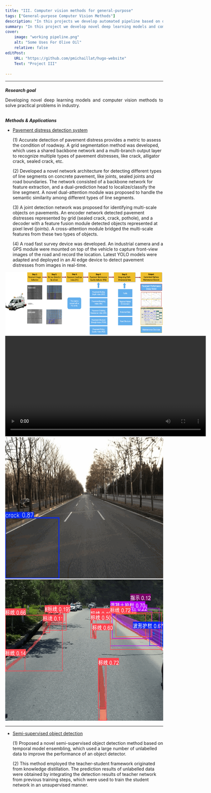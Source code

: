 ```yaml
---
title: "III. Computer vision methods for general-purpose" 
tags: ["General-purpose Computer Vision Methods"]
description: "In this projects we develop automated pipeline based on deep learning and computer vision models for characterizing static and dynamic behaviors of multi-scale phenotypes from bright-field and fluorescent microscope images." 
summary: "In this project we develop novel deep learning models and computer vision methods to solve practical problems in industry." 
cover:
    image: "working pipeline.png"
    alt: "Some Uses For Olive Oil"
    relative: false
editPost:
    URL: "https://github.com/pmichaillat/hugo-website"
    Text: "Project III"

---
```


---

#### 

***Research goal***
<div style="text-align: justify;">
Developing novel deep learning models and computer vision methods to solve practical problems in industry.
</div>

<br>

***Methods & Applications***

+ <u>Pavement distress detection system</u>
   
  (1) Accurate detection of pavement distress provides a metric to assess the condition of roadway. A grid segmentation method was developed, which uses a shared backbone network and a multi-branch output layer to recognize multiple types of pavement distresses, like crack, alligator crack, sealed crack, etc.

  (2) Developed a novel network architecture for detecting different types of line segments on concrete pavement, like joints, sealed joints and road boundaries. The network consisted of a backbone network for feature extraction, and a dual-prediction head to localize/classify the line segment. A novel dual-attention module was proposed to handle the semantic similarity among different types of line segments.

  (3) A joint detection network was proposed for identifying multi-scale objects on pavements. An encoder network detected pavement distresses represented by grid (sealed crack, crack, pothole), and a decoder with a feature fusion module detected objects represented at pixel level (joints). A cross-attention module bridged the multi-scale features from these two types of objects.

  (4) A road fast survey device was developed. An industrial camera and a GPS module were mounted on top of the vehicle to capture front-view images of the road and record the location. Latest YOLO models were adapted and deployed in an AI edge device to detect pavement distresses from images in real-time.


<div align=center>
<img src="working pipeline.png" alt="3D celeral artery model" width="800" height="200"></img>
</div>

<div style="text-align: center;">
<video src="distress_det.mp4" autoplay="true" controls="controls" width="640" height="320"></video>
</div>

<div align=center>
<img src="survey.gif" alt="3D celeral artery model" width="640" height="450">
</img>
</div>
 

<div align=center>
<img src="asset.gif" alt="3D celeral artery model" width="640" height="450">
</img>
</div>

 ---

+ <u>Semi-supervised object detection</u>
  
  (1) Proposed a novel semi-supervised object detection method based on temporal model ensembling, which used a large number of unlabelled data to improve the performance of an object detector.

  (2) This method employed the teacher-student framework originated from knowledge distillation. The prediction results of unlabelled data were obtained by integrating the detection results of teacher network from previous training steps, which were used to train the student network in an unsupervised manner.

